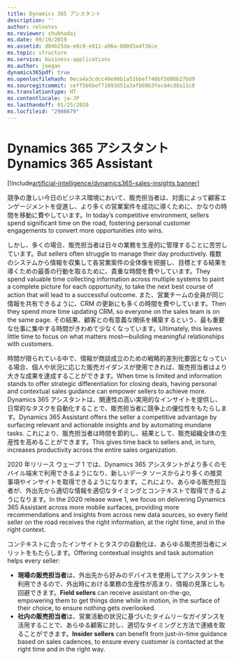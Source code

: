 ```yaml
---
title: Dynamics 365 アシスタント
description: ''
author: relnotes
ms.reviewer: shubhadaj
ms.date: 09/19/2019
ms.assetid: d04b25da-e8c9-e911-a96a-000d3a4f36ce
ms.topic: structure
ms.service: business-applications
ms.author: joegan
dynamics365pdf: true
ms.openlocfilehash: 0eca4a3cdcc49e90b1a51bbef748bf5006b27bd9
ms.sourcegitcommit: ceff5b6bef71093d51a3afb60b3fecd4cd8a11c8
ms.translationtype: HT
ms.contentlocale: ja-JP
ms.lasthandoff: 01/25/2020
ms.locfileid: "2986679"
---
```

# <a name="dynamics-365-assistant"></a><span data-ttu-id="79e5b-102">Dynamics 365 アシスタント</span><span class="sxs-lookup"><span data-stu-id="79e5b-102">Dynamics 365 Assistant</span></span>

[!include[artificial-intelligence/dynamics365-sales-insights banner](../includes/artificial-intelligence/dynamics365-sales-insights.md)]

<!--structure start-->
<span data-ttu-id="79e5b-103">競争の激しい今日のビジネス環境において、販売担当者は、対面によって顧客エンゲージメントを促進し、より多くの営業案件を成功に導くために、かなりの時間を移動に費やしています。</span><span class="sxs-lookup"><span data-stu-id="79e5b-103">In today’s competitive environment, sellers spend significant time on the road, fostering personal customer engagements to convert more opportunities into wins.</span></span> 

<span data-ttu-id="79e5b-104">しかし、多くの場合、販売担当者は日々の業務を生産的に管理することに苦労しています。</span><span class="sxs-lookup"><span data-stu-id="79e5b-104">But sellers often struggle to manage their day productively.</span></span> <span data-ttu-id="79e5b-105">複数のシステムから情報を収集して各営業案件の全体像を把握し、目標とする結果を導くための最善の行動を取るために、貴重な時間を費やしています。</span><span class="sxs-lookup"><span data-stu-id="79e5b-105">They spend valuable time collecting information across multiple systems to paint a complete picture for each opportunity, to take the next best course of action that will lead to a successful outcome.</span></span> <span data-ttu-id="79e5b-106">また、営業チームの全員が同じ情報を共有できるように、CRM の更新にも多くの時間を費やしています。</span><span class="sxs-lookup"><span data-stu-id="79e5b-106">Then they spend more time updating CRM, so everyone on the sales team is on the same page.</span></span> <span data-ttu-id="79e5b-107">その結果、顧客との有意義な関係を構築するという、最も重要な仕事に集中する時間がきわめて少なくなっています。</span><span class="sxs-lookup"><span data-stu-id="79e5b-107">Ultimately, this leaves little time to focus on what matters most—building meaningful relationships with customers.</span></span> 

<span data-ttu-id="79e5b-108">時間が限られている中で、情報が商談成立のための戦略的差別化要因となっている場合、個人や状況に応じた販売ガイダンスが使用できれば、販売担当者はより大きな成果を達成することができます。</span><span class="sxs-lookup"><span data-stu-id="79e5b-108">When time is limited and information stands to offer strategic differentiation for closing deals, having personal and contextual sales guidance can empower sellers to achieve more.</span></span> <span data-ttu-id="79e5b-109">Dynamics 365 アシスタントは、関連性の高い実用的なインサイトを提供し、日常的なタスクを自動化することで、販売担当者に競争上の優位性をもたらします。</span><span class="sxs-lookup"><span data-stu-id="79e5b-109">Dynamics 365 Assistant offers the seller a competitive advantage by surfacing relevant and actionable insights and by automating mundane tasks.</span></span> <span data-ttu-id="79e5b-110">これにより、販売担当者は時間を節約し、結果として、販売組織全体の生産性を高めることができます。</span><span class="sxs-lookup"><span data-stu-id="79e5b-110">This gives time back to sellers and, in turn, increases productivity across the entire sales organization.</span></span>

<span data-ttu-id="79e5b-111">2020 年リリース ウェーブ 1 では、Dynamics 365 アシスタントがより多くのモバイル端末で利用できるようになり、新しいデータ ソースからより多くの推奨事項やインサイトを取得できるようになります。これにより、あらゆる販売担当者が、外出先から適切な情報を適切なタイミングとコンテキストで取得できるようになります。</span><span class="sxs-lookup"><span data-stu-id="79e5b-111">In the 2020 release wave 1, we focus on delivering Dynamics 365 Assistant across more mobile surfaces, providing more recommendations and insights from across new data sources, so every field seller on the road receives the right information, at the right time, and in the right context.</span></span>

<span data-ttu-id="79e5b-112">コンテキストに合ったインサイトとタスクの自動化は、あらゆる販売担当者にメリットをもたらします。</span><span class="sxs-lookup"><span data-stu-id="79e5b-112">Offering contextual insights and task automation helps every seller:</span></span>

- <span data-ttu-id="79e5b-113">**現場の販売担当者**は、外出先から好みのデバイスを使用してアシスタントを利用できるので、外出時における業務の生産性が高まり、情報の見落としも回避できます。</span><span class="sxs-lookup"><span data-stu-id="79e5b-113">**Field sellers** can receive assistant on-the-go, empowering them to get things done while in motion, in the surface of their choice, to ensure nothing gets overlooked.</span></span> 
- <span data-ttu-id="79e5b-114">**社内の販売担当者**は、営業活動の状況に基づいたタイムリーなガイダンスを活用することで、あらゆる顧客に対し、適切なタイミングと方法で連絡を取ることができます。</span><span class="sxs-lookup"><span data-stu-id="79e5b-114">**Insider sellers** can benefit from just-in-time guidance based on sales cadences, to ensure every customer is contacted at the right time and in the right way.</span></span>
<!--structure end-->



